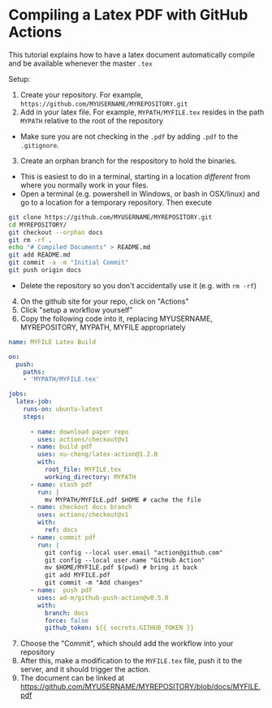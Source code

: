 # Compiling a Latex PDF with GitHub Actions
This tutorial explains how to have a latex document automatically compile and be available whenever the master `.tex` 

Setup:
1. Create your repository.  For example, `https://github.com/MYUSERNAME/MYREPOSITORY.git`
2. Add in your latex file.  For example, `MYPATH/MYFILE.tex` resides in the path `MYPATH` relative to the root of the repository
  - Make sure you are not checking in the `.pdf` by adding `.pdf` to the `.gitignore`.
3. Create an orphan branch for the respository to hold the binaries.
  - This is easiest to do in a terminal, starting in a location *different* from where you normally work in your files.
  - Open a terminal (e.g. powershell in Windows, or bash in OSX/linux) and go to a location for a temporary repository.  Then execute
  ```bash
  git clone https://github.com/MYUSERNAME/MYREPOSITORY.git
  cd MYREPOSITORY/
  git checkout --orphan docs
  git rm -rf . 
  echo "# Compiled Documents" > README.md
  git add README.md
  git commit -a -m "Initial Commit"
  git push origin docs 
  ```
  - Delete the repository so you don't accidentally use it (e.g. with `rm -rf`)
4. On the github site for your repo, click on "Actions"
5. Click "setup a workflow yourself"
6. Copy the following code into it, replacing MYUSERNAME, MYREPOSITORY, MYPATH, MYFILE appropriately
```yaml
name: MYFILE Latex Build

on: 
  push:
    paths:
    - 'MYPATH/MYFILE.tex'

jobs:
  latex-job:
    runs-on: ubuntu-latest
    steps:
      
      - name: download paper repo
        uses: actions/checkout@v1
      - name: build pdf 
        uses: xu-cheng/latex-action@1.2.0
        with:
          root_file: MYFILE.tex
          working_directory: MYPATH 
      - name: stash pdf
        run: |
          mv MYPATH/MYFILE.pdf $HOME # cache the file
      - name: checkout docs branch
        uses: actions/checkout@v1
        with:
          ref: docs
      - name: commit pdf
        run: |
          git config --local user.email "action@github.com"
          git config --local user.name "GitHub Action"
          mv $HOME/MYFILE.pdf $(pwd) # bring it back 
          git add MYFILE.pdf
          git commit -m "Add changes"
      - name:  push pdf
        uses: ad-m/github-push-action@v0.5.0
        with: 
          branch: docs 
          force: false
          github_token: ${{ secrets.GITHUB_TOKEN }}
```
 7. Choose the "Commit", which should add the workflow into your repository
 8. After this, make a modification to the `MYFILE.tex` file, push it to the server, and it should trigger the action.
 9. The document can be linked at https://github.com/MYUSERNAME/MYREPOSITORY/blob/docs/MYFILE.pdf
